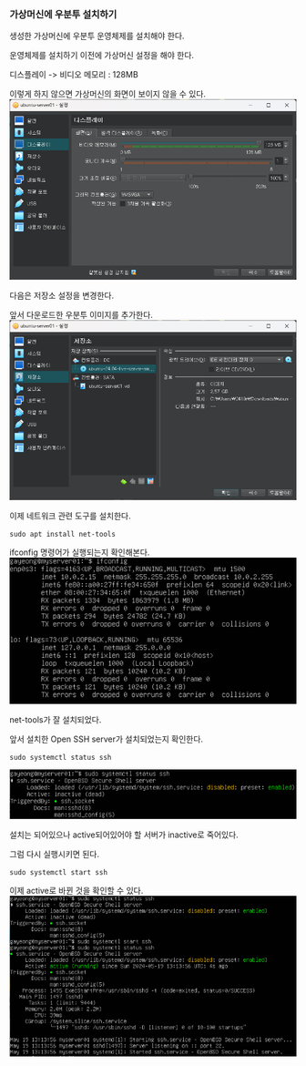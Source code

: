 ### 가상머신에 우분투 설치하기
생성한 가상머신에 우분투 운영체제를 설치해야 한다.

운영체제를 설치하기 이전에 가상머신 설정을 해야 한다.

디스플레이 -> 비디오 메모리 : 128MB

이렇게 하지 않으면 가상머신의 화면이 보이지 않을 수 있다.
![비디오메모리](/images/비디오메모리.png)

다음은 저장소 설정을 변경한다.

앞서 다운로드한 우분투 이미지를 추가한다.
![드라이브](/images/드라이브.png)

이제 네트워크 관련 도구를 설치한다.
```
sudo apt install net-tools
```
ifconfig 명령어가 실행되는지 확인해본다.
![ifconfig](/images/ifconfig.png)

net-tools가 잘 설치되었다.

앞서 설치한 Open SSH server가 설치되었는지 확인한다.
```
sudo systemctl status ssh
```
![inactive](/images/inactive.png)

설치는 되어있으나 active되어있어야 할 서버가 inactive로 죽어있다.

그럼 다시 실행시키면 된다.
```
sudo systemctl start ssh
```
이제 active로 바뀐 것을  확인할 수 있다.
![active](/images/active.png)